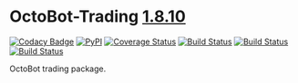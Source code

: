 # OctoBot-Trading [1.8.10](https://github.com/Drakkar-Software/OctoBot-Trading/blob/master/CHANGELOG.md)
[![Codacy Badge](https://api.codacy.com/project/badge/Grade/903b6b22bceb4661b608a86fea655f69)](https://app.codacy.com/gh/Drakkar-Software/OctoBot-Trading?utm_source=github.com&utm_medium=referral&utm_content=Drakkar-Software/OctoBot-Trading&utm_campaign=Badge_Grade_Dashboard)
[![PyPI](https://img.shields.io/pypi/v/OctoBot-Trading.svg)](https://pypi.python.org/pypi/OctoBot-Trading/)
[![Coverage Status](https://coveralls.io/repos/github/Drakkar-Software/OctoBot-Trading/badge.svg?branch=master)](https://coveralls.io/github/Drakkar-Software/OctoBot-Trading?branch=master)
[![Build Status](https://api.travis-ci.com/Drakkar-Software/OctoBot-Trading.svg?branch=master)](https://travis-ci.com/Drakkar-Software/OctoBot-Trading) 
[![Build Status](https://dev.azure.com/drakkarsoftware/OctoBot-Trading/_apis/build/status/Drakkar-Software.OctoBot-Trading?branchName=master)](https://dev.azure.com/drakkarsoftware/OctoBot-Trading/_build/latest?definitionId=8&branchName=master)
[![Build Status](https://cloud.drone.io/api/badges/Drakkar-Software/OctoBot-Trading/status.svg)](https://cloud.drone.io/Drakkar-Software/OctoBot-Trading)

OctoBot trading package.